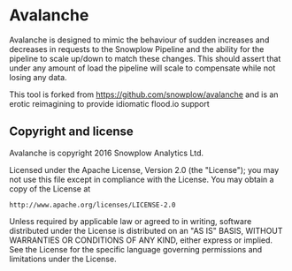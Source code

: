 # Avalanche

Avalanche is designed to mimic the behaviour of sudden increases and decreases in requests to the Snowplow Pipeline and the ability for the pipeline to scale up/down to match these changes.  This should assert that under any amount of load the pipeline will scale to compensate while not losing any data.

This tool is forked from https://github.com/snowplow/avalanche and is an erotic reimagining to provide idiomatic flood.io support


## Copyright and license

Avalanche is copyright 2016 Snowplow Analytics Ltd.

Licensed under the Apache License, Version 2.0 (the "License");
you may not use this file except in compliance with the License.
You may obtain a copy of the License at

    http://www.apache.org/licenses/LICENSE-2.0

Unless required by applicable law or agreed to in writing, software
distributed under the License is distributed on an "AS IS" BASIS,
WITHOUT WARRANTIES OR CONDITIONS OF ANY KIND, either express or implied.
See the License for the specific language governing permissions and
limitations under the License.
